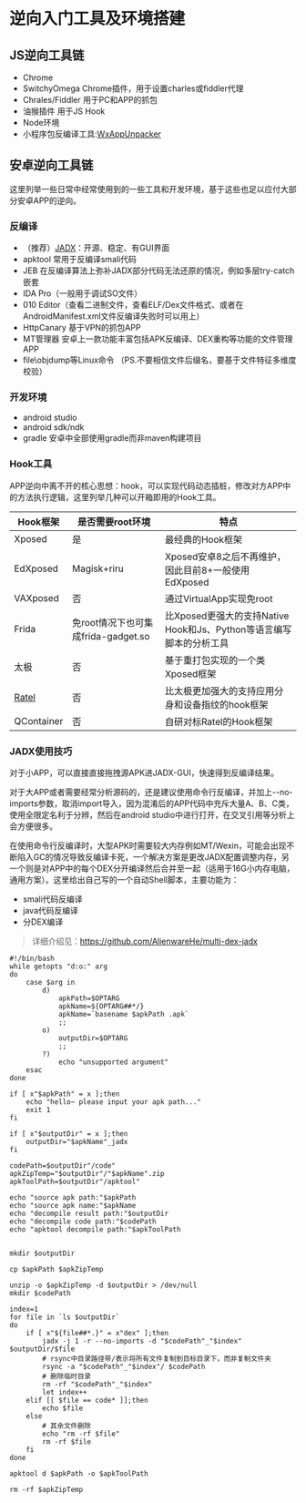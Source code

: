 # 逆向入门工具及环境搭建

## JS逆向工具链
- Chrome
- SwitchyOmega Chrome插件，用于设置charles或fiddler代理
- Chrales/Fiddler 用于PC和APP的抓包
- 油猴插件 用于JS Hook
- Node环境
- 小程序包反编译工具:[WxAppUnpacker](https://github.com/xuedingmiaojun/wxappUnpacker)

## 安卓逆向工具链
这里列举一些日常中经常使用到的一些工具和开发环境，基于这些也足以应付大部分安卓APP的逆向。
### 反编译
- （推荐）[JADX](https://github.com/skylot/jadx)：开源、稳定、有GUI界面
- apktool 常用于反编译smali代码
- JEB 在反编译算法上弥补JADX部分代码无法还原的情况，例如多层try-catch嵌套
- IDA Pro（一般用于调试SO文件）
- 010 Editor（查看二进制文件，查看ELF/Dex文件格式、或者在AndroidManifest.xml文件反编译失败时可以用上）
- HttpCanary 基于VPN的抓包APP
- MT管理器 安卓上一款功能丰富包括APK反编译、DEX重构等功能的文件管理APP
- file\objdump等Linux命令 （PS.不要相信文件后缀名，要基于文件特征多维度校验）

### 开发环境
- android studio
- android sdk/ndk
- gradle 安卓中全部使用gradle而非maven构建项目

### Hook工具
APP逆向中离不开的核心思想：hook，可以实现代码动态插桩，修改对方APP中的方法执行逻辑，这里列举几种可以开箱即用的Hook工具。

|Hook框架|是否需要root环境|特点|
|---|---|---|
Xposed|是 | 最经典的Hook框架
EdXposed|Magisk+riru | Xposed安卓8之后不再维护，因此目前8+一般使用EdXposed
VAXposed|否 | 通过VirtualApp实现免root
Frida|免root情况下也可集成frida-gadget.so | 比Xposed更强大的支持Native Hook和Js、Python等语言编写脚本的分析工具
太极|否 | 基于重打包实现的一个类Xposed框架
[Ratel](https://ratel.virjar.com/)|否 | 比太极更加强大的支持应用分身和设备指纹的hook框架
QContainer| 否 | 自研对标Ratel的Hook框架

### JADX使用技巧
对于小APP，可以直接直接拖拽源APK进JADX-GUI，快速得到反编译结果。

对于大APP或者需要经常分析源码的，还是建议使用命令行反编译，并加上--no-imports参数，取消import导入，因为混淆后的APP代码中充斥大量A、B、C类，使用全限定名利于分辨，然后在android studio中进行打开，在交叉引用等分析上会方便很多。

在使用命令行反编译时，大型APK时需要较大内存例如MT/Wexin，可能会出现不断陷入GC的情况导致反编译卡死，一个解决方案是更改JADX配置调整内存，另一个则是对APP中的每个DEX分开编译然后合并至一起（适用于16G小内存电脑，通用方案）。这里给出自己写的一个自动Shell脚本，主要功能为：
- smali代码反编译
- java代码反编译
- 分DEX编译

> 详细介绍见：https://github.com/AlienwareHe/multi-dex-jadx

```
#!/bin/bash
while getopts "d:o:" arg
do
	case $arg in
		d)
			apkPath=$OPTARG
			apkName=${OPTARG##*/}
			apkName=`basename $apkPath .apk`
			;;
		o)
			outputDir=$OPTARG
			;;
		?)
			echo "unsupported argument"
	esac
done

if [ x"$apkPath" = x ];then
	echo "hello~ please input your apk path..."
	exit 1
fi

if [ x"$outputDir" = x ];then
	outputDir="$apkName"_jadx 
fi

codePath=$outputDir"/code"
apkZipTemp="$outputDir"/"$apkName".zip
apkToolPath=$outputDir"/apktool"

echo "source apk path:"$apkPath
echo "source apk name:"$apkName
echo "decompile result path:"$outputDir
echo "decompile code path:"$codePath
echo "apktool decompile path:"$apkToolPath


mkdir $outputDir

cp $apkPath $apkZipTemp

unzip -o $apkZipTemp -d $outputDir > /dev/null
mkdir $codePath

index=1
for file in `ls $outputDir`
do
	if [ x"${file##*.}" = x"dex" ];then
		jadx -j 1 -r --no-imports -d "$codePath"_"$index" $outputDir/$file
		# rsync中目录路径带/表示将所有文件复制到目标目录下，而非复制文件夹 
		rsync -a "$codePath"_"$index"/ $codePath
		# 删除临时目录
		rm -rf "$codePath"_"$index"
		let index++
	elif [[ $file == code* ]];then
		echo $file
	else
		# 其余文件删除
		echo "rm -rf $file"
		rm -rf $file
	fi
done

apktool d $apkPath -o $apkToolPath

rm -rf $apkZipTemp
```

